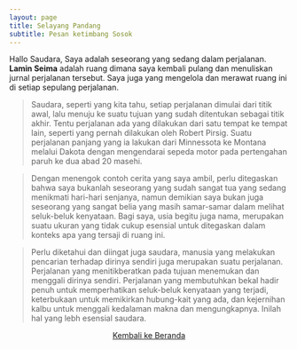 ```yaml
---
layout: page
title: Selayang Pandang
subtitle: Pesan ketimbang Sosok
---
```


Hallo Saudara, Saya adalah seseorang yang sedang dalam perjalanan.
<b>Lamin Seima</b> adalah ruang dimana saya kembali pulang dan menuliskan jurnal perjalanan tersebut.
Saya juga yang mengelola dan merawat ruang ini di setiap sepulang perjalanan.

> Saudara, seperti yang kita tahu, setiap perjalanan dimulai dari titik awal,
> lalu menuju ke suatu tujuan yang sudah ditentukan sebagai titik akhir.
> Tentu perjalanan ada yang dilakukan dari satu tempat ke tempat lain, 
> seperti yang pernah dilakukan oleh Robert Pirsig.
> Suatu perjalanan panjang yang ia lakukan dari Minnessota ke Montana melalui Dakota
> dengan mengendarai sepeda motor pada pertengahan paruh ke dua abad 20 masehi.

> Dengan menengok contoh cerita yang saya ambil, perlu ditegaskan bahwa 
> saya bukanlah seseorang yang sudah sangat tua yang sedang menikmati hari-hari senjanya,
> namun demikian saya bukan juga seseorang yang sangat belia
> yang masih samar-samar dalam melihat seluk-beluk kenyataan. Bagi saya, usia begitu juga nama,
> merupakan suatu ukuran yang tidak cukup esensial
> untuk ditegaskan dalam konteks apa yang tersaji di ruang ini.

> Perlu diketahui dan diingat juga saudara, manusia yang melakukan pencarian
> terhadap dirinya sendiri juga merupakan suatu perjalanan.
> Perjalanan yang menitikberatkan pada tujuan menemukan
> dan menggali dirinya sendiri. Perjalanan yang membutuhkan bekal
> hadir penuh untuk memperhatikan seluk-beluk kenyataan yang terjadi,
> keterbukaan untuk memikirkan hubung-kait yang ada, dan
> kejernihan kalbu untuk menggali kedalaman makna dan mengungkapnya.
> Inilah hal yang lebh esensial saudara.

<p style="text-align:center;">
  <a href="https://laminseima.github.io/beranda/">Kembali ke Beranda</a>
</p>
